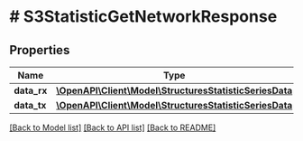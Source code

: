 # # S3StatisticGetNetworkResponse

## Properties

Name | Type | Description | Notes
------------ | ------------- | ------------- | -------------
**data_rx** | [**\OpenAPI\Client\Model\StructuresStatisticSeriesData**](StructuresStatisticSeriesData.md) |  | [optional]
**data_tx** | [**\OpenAPI\Client\Model\StructuresStatisticSeriesData**](StructuresStatisticSeriesData.md) |  | [optional]

[[Back to Model list]](../../README.md#models) [[Back to API list]](../../README.md#endpoints) [[Back to README]](../../README.md)

